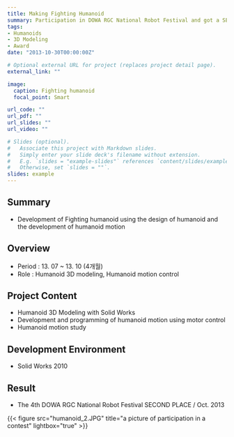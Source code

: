 ```yaml
---
title: Making Fighting Humanoid
summary: Participation in DOWA RGC National Robot Festival and got a SECOND PLACE
tags:
- Humanoids
- 3D Modeling
- Award
date: "2013-10-30T00:00:00Z"

# Optional external URL for project (replaces project detail page).
external_link: ""

image:
  caption: Fighting humanoid
  focal_point: Smart

url_code: ""
url_pdf: ""
url_slides: ""
url_video: ""

# Slides (optional).
#   Associate this project with Markdown slides.
#   Simply enter your slide deck's filename without extension.
#   E.g. `slides = "example-slides"` references `content/slides/example-slides.md`.
#   Otherwise, set `slides = ""`.
slides: example
---
```


##	Summary
- Development of Fighting humanoid using the design of humanoid and the development of humanoid motion

##	Overview
- Period : 13. 07 ~ 13. 10 (4개월)
- Role : Humanoid 3D modeling, Humanoid motion control

##	Project Content
- Humanoid 3D Modeling with Solid Works
- Development and programming of humanoid motion using motor control
- Humanoid motion study

##	Development Environment
- Solid Works 2010

##	Result
- The 4th DOWA RGC National Robot Festival SECOND PLACE / Oct. 2013

{{< figure src="humanoid_2.JPG" title="a picture of participation in a contest" lightbox="true" >}}